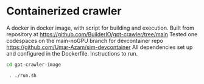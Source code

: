 # Containerized crawler
A docker in docker image, with script for building and execution.
Built from repository at https://github.com/BuilderIO/gpt-crawler/tree/main
Tested one codespaces on the main-noGPU branch for devcontainer repo https://github.com/Umar-Azam/sim-devcontainer
All dependencies set up and configured in the Dockerfile. 
Instructions to run. 
```sh 
cd gpt-crawler-image 
```
```sh
 . ./run.sh 
 ```